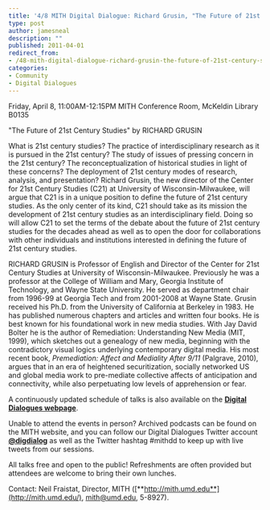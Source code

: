 ```yaml
---
title: '4/8 MITH Digital Dialogue: Richard Grusin, "The Future of 21st Century Studies"'
type: post
author: jamesneal
description: ""
published: 2011-04-01
redirect_from: 
- /48-mith-digital-dialogue-richard-grusin-the-future-of-21st-century-studies/
categories:
- Community
- Digital Dialogues
---
```

Friday, April 8, 11:00AM-12:15PM MITH Conference Room, McKeldin Library B0135

"The Future of 21st Century Studies" by RICHARD GRUSIN

What is 21st century studies? The practice of interdisciplinary research as it is pursued in the 21st century? The study of issues of pressing concern in the 21st century? The reconceptualization of historical studies in light of these concerns? The deployment of 21st century modes of research, analysis, and presentation? Richard Grusin, the new director of the Center for 21st Century Studies (C21) at University of Wisconsin-Milwaukee, will argue that C21 is in a unique position to define the future of 21st century studies. As the only center of its kind, C21 should take as its mission the development of 21st century studies as an interdisciplinary field. Doing so will allow C21 to set the terms of the debate about the future of 21st century studies for the decades ahead as well as to open the door for collaborations with other individuals and institutions interested in defining the future of 21st century studies.

RICHARD GRUSIN is Professor of English and Director of the Center for 21st Century Studies at University of Wisconsin-Milwaukee. Previously he was a professor at the College of William and Mary, Georgia Institute of Technology, and Wayne State University. He served as department chair from 1996-99 at Georgia Tech and from 2001-2008 at Wayne State. Grusin received his Ph.D. from the University of California at Berkeley in 1983. He has published numerous chapters and articles and written four books. He is best known for his foundational work in new media studies. With Jay David Bolter he is the author of Remediation: Understanding New Media (MIT, 1999), which sketches out a genealogy of new media, beginning with the contradictory visual logics underlying contemporary digital media. His most recent book, _Premediation: Affect and Mediality After 9/11_ (Palgrave, 2010), argues that in an era of heightened securitization, socially networked US and global media work to pre-mediate collective affects of anticipation and connectivity, while also perpetuating low levels of apprehension or fear.

A continuously updated schedule of talks is also available on the [**Digital Dialogues webpage**](http://mith.umd.edu/podcast/).

Unable to attend the events in person? Archived podcasts can be found on the MITH website, and you can follow our Digital Dialogues Twitter account [**@digdialog**](http://www.twitter.com/digdialog) as well as the Twitter hashtag #mithdd to keep up with live tweets from our sessions.

All talks free and open to the public! Refreshments are often provided but attendees are welcome to bring their own lunches.

Contact: Neil Fraistat, Director, MITH ([**http://mith.umd.edu**](http://mith.umd.edu/), mith@umd.edu, 5-8927).
